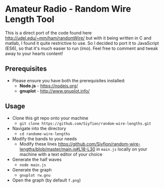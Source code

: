 # Amateur Radio - Random Wire Length Tool

This is a direct port of the code found here http://udel.edu/~mm/ham/randomWire/ but with it being written in C and matlab, I found it quite restrictive to use. So I decided to port it to JavaScript (ES6), so that it's much easier to run (imo).
Feel free to comment and tweak away to your hearts content!

## Prerequisites

- Please ensure you have both the prerequisites installed:
  - **Node.js** - https://nodejs.org/
  - **gnuplot** - http://www.gnuplot.info/

## Usage

- Clone this git repo onto your machine
  - `git clone https://github.com/Siyfion/random-wire-lengths.git`
- Navigate into the directory
  - `cd randome-wire-lengths`
- Modify the bands to your needs
  - Modify these lines https://github.com/Siyfion/random-wire-lengths/blob/master/main.js#L18-L30 in `main.js` locally on your machine with a text editor of your choice
- Generate the half waves
  - `node main.js`
- Generate the graph
  - `gnuplot rw.gnu`
- Open the graph (by default `f.png`)
